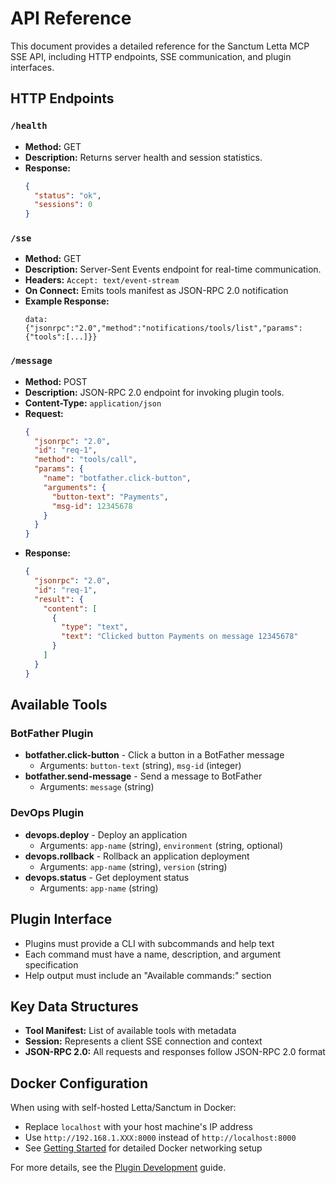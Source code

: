 # API Reference

This document provides a detailed reference for the Sanctum Letta MCP SSE API, including HTTP endpoints, SSE communication, and plugin interfaces.

## HTTP Endpoints

### `/health`
- **Method:** GET
- **Description:** Returns server health and session statistics.
- **Response:**
  ```json
  {
    "status": "ok",
    "sessions": 0
  }
  ```

### `/sse`
- **Method:** GET
- **Description:** Server-Sent Events endpoint for real-time communication.
- **Headers:** `Accept: text/event-stream`
- **On Connect:** Emits tools manifest as JSON-RPC 2.0 notification
- **Example Response:**
  ```
  data: {"jsonrpc":"2.0","method":"notifications/tools/list","params":{"tools":[...]}}
  ```

### `/message`
- **Method:** POST
- **Description:** JSON-RPC 2.0 endpoint for invoking plugin tools.
- **Content-Type:** `application/json`
- **Request:**
  ```json
  {
    "jsonrpc": "2.0",
    "id": "req-1",
    "method": "tools/call",
    "params": {
      "name": "botfather.click-button",
      "arguments": {
        "button-text": "Payments",
        "msg-id": 12345678
      }
    }
  }
  ```
- **Response:**
  ```json
  {
    "jsonrpc": "2.0",
    "id": "req-1",
    "result": {
      "content": [
        {
          "type": "text",
          "text": "Clicked button Payments on message 12345678"
        }
      ]
    }
  }
  ```

## Available Tools

### BotFather Plugin
- **botfather.click-button** - Click a button in a BotFather message
  - Arguments: `button-text` (string), `msg-id` (integer)
- **botfather.send-message** - Send a message to BotFather
  - Arguments: `message` (string)

### DevOps Plugin
- **devops.deploy** - Deploy an application
  - Arguments: `app-name` (string), `environment` (string, optional)
- **devops.rollback** - Rollback an application deployment
  - Arguments: `app-name` (string), `version` (string)
- **devops.status** - Get deployment status
  - Arguments: `app-name` (string)

## Plugin Interface
- Plugins must provide a CLI with subcommands and help text
- Each command must have a name, description, and argument specification
- Help output must include an "Available commands:" section

## Key Data Structures
- **Tool Manifest:** List of available tools with metadata
- **Session:** Represents a client SSE connection and context
- **JSON-RPC 2.0:** All requests and responses follow JSON-RPC 2.0 format

## Docker Configuration
When using with self-hosted Letta/Sanctum in Docker:
- Replace `localhost` with your host machine's IP address
- Use `http://192.168.1.XXX:8000` instead of `http://localhost:8000`
- See [Getting Started](getting-started.md) for detailed Docker networking setup

For more details, see the [Plugin Development](plugin-development.md) guide. 
